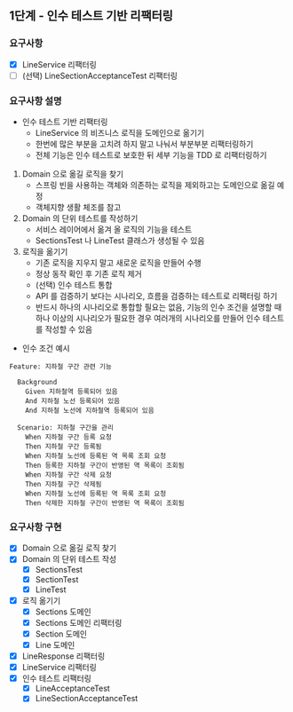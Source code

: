 ## 1단계 - 인수 테스트 기반 리팩터링

### 요구사항
- [x] LineService 리팩터링
- [ ] (선택) LineSectionAcceptanceTest 리팩터링

### 요구사항 설명
* 인수 테스트 기반 리팩터링
    * LineService 의 비즈니스 로직을 도메인으로 옮기기
    * 한번에 많은 부분을 고치려 하지 말고 나눠서 부분부분 리팩터링하기
    * 전체 기능은 인수 테스트로 보호한 뒤 세부 기능을 TDD 로 리팩터링하기
1. Domain 으로 옮길 로직을 찾기
    * 스프링 빈을 사용하는 객체와 의존하는 로직을 제외하고는 도메인으로 옮길 예정
    * 객체지향 생활 체조를 참고
2. Domain 의 단위 테스트를 작성하기
    * 서비스 레이어에서 옮겨 올 로직의 기능을 테스트
    * SectionsTest 나 LineTest 클래스가 생성될 수 있음
3. 로직을 옮기기
    * 기존 로직을 지우지 말고 새로운 로직을 만들어 수행
    * 정상 동작 확인 후 기존 로직 제거
    * (선택) 인수 테스트 통합
    * API 를 검증하기 보다는 시나리오, 흐름을 검증하는 테스트로 리팩터링 하기
    * 반드시 하나의 시나리오로 통합할 필요는 없음, 기능의 인수 조건을 설명할 때 하나 이상의 시나리오가 필요한 경우 여러개의 시나리오를 만들어 인수 테스트를 작성할 수 있음

* 인수 조건 예시
```
Feature: 지하철 구간 관련 기능

  Background 
    Given 지하철역 등록되어 있음
    And 지하철 노선 등록되어 있음
    And 지하철 노선에 지하철역 등록되어 있음

  Scenario: 지하철 구간을 관리
    When 지하철 구간 등록 요청
    Then 지하철 구간 등록됨
    When 지하철 노선에 등록된 역 목록 조회 요청
    Then 등록한 지하철 구간이 반영된 역 목록이 조회됨
    When 지하철 구간 삭제 요청
    Then 지하철 구간 삭제됨
    When 지하철 노선에 등록된 역 목록 조회 요청
    Then 삭제한 지하철 구간이 반영된 역 목록이 조회됨
```

### 요구사항 구현
- [x] Domain 으로 옮길 로직 찾기
- [x] Domain 의 단위 테스트 작성
    - [x] SectionsTest
    - [x] SectionTest
    - [x] LineTest
- [x] 로직 옮기기
    - [x] Sections 도메인
    - [x] Sections 도메인 리팩터링
    - [x] Section 도메인
    - [x] Line 도메인
- [x] LineResponse 리팩터링
- [x] LineService 리팩터링
- [x] 인수 테스트 리팩터링
    - [x] LineAcceptanceTest
    - [x] LineSectionAcceptanceTest